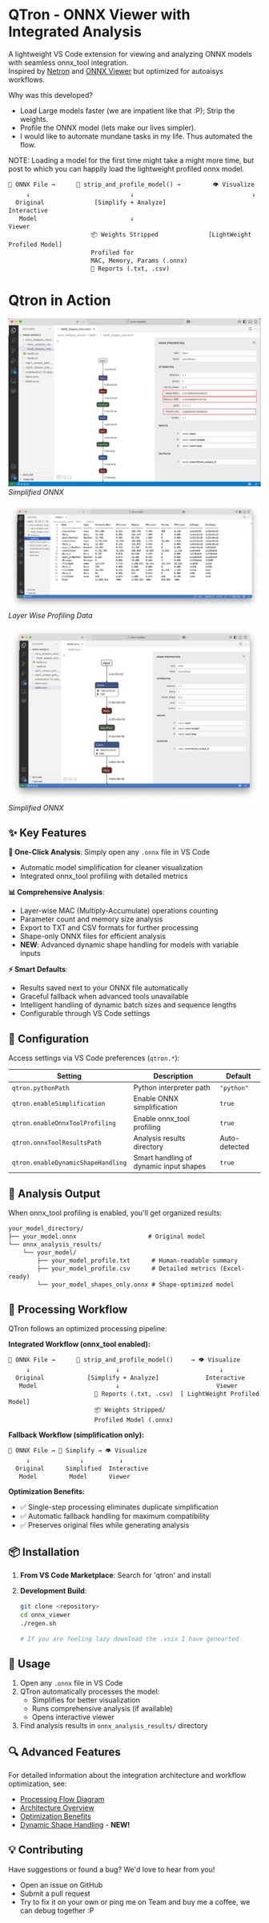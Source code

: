 # QTron - ONNX Viewer with Integrated Analysis

A lightweight VS Code extension for viewing and analyzing ONNX models with seamless onnx_tool integration.  
Inspired by [Netron](https://github.com/lutzroeder/netron) and [ONNX Viewer](https://github.com/lijian736/onnx_viewer) but optimized for autoaisys workflows.

Why was this developed?
 * Load Large models faster (we are impatient like that :P); Strip the weights.
 * Profile the ONNX model (lets make our lives simpler).
 * I would like to automate mundane tasks in my life. Thus automated the flow.

NOTE: Loading a model for the first time might take a might more time, but post to which you can happily load the lightweight profiled onnx model.
```
📁 ONNX File →      🚀 strip_and_profile_model() →         👁️ Visualize
     ↓                            ↓                                 ↓
  Original              [Simplify + Analyze]                   Interactive
   Model                          ↓                              Viewer   
                       📦 Weights Stripped              [LightWeight Profiled Model]
                       Profiled for 
                       MAC, Memory, Params (.onnx)             
                       📄 Reports (.txt, .csv)                                                          

```

# Qtron in Action

![QTron: Weight Stripped/Profilied](images/weight_stripped_profiled.png)
*Simplified ONNX*

![Profiling Info](images/profiling.png)
*Layer Wise Profiling Data*

![Simplified View](images/simplified.png)
*Simplified ONNX*

## ✨ Key Features

**🎯 One-Click Analysis**: Simply open any `.onnx` file in VS Code
- Automatic model simplification for cleaner visualization
- Integrated onnx_tool profiling with detailed metrics

**📊 Comprehensive Analysis**:
- Layer-wise MAC (Multiply-Accumulate) operations counting
- Parameter count and memory size analysis
- Export to TXT and CSV formats for further processing
- Shape-only ONNX files for efficient analysis
- **NEW**: Advanced dynamic shape handling for models with variable inputs

**⚡ Smart Defaults**:
- Results saved next to your ONNX file automatically
- Graceful fallback when advanced tools unavailable
- Intelligent handling of dynamic batch sizes and sequence lengths
- Configurable through VS Code settings

## 🔧 Configuration

Access settings via VS Code preferences (`qtron.*`):

| Setting | Description | Default |
|---------|-------------|---------|
| `qtron.pythonPath` | Python interpreter path | `"python"` |
| `qtron.enableSimplification` | Enable ONNX simplification | `true` |
| `qtron.enableOnnxToolProfiling` | Enable onnx_tool profiling | `true` |
| `qtron.onnxToolResultsPath` | Analysis results directory | Auto-detected |
| `qtron.enableDynamicShapeHandling` | Smart handling of dynamic input shapes | `true` |

## 📁 Analysis Output

When onnx_tool profiling is enabled, you'll get organized results:

```
your_model_directory/
├── your_model.onnx                    # Original model
└── onnx_analysis_results/
    └── your_model/
        ├── your_model_profile.txt      # Human-readable summary
        ├── your_model_profile.csv      # Detailed metrics (Excel-ready)
        └── your_model_shapes_only.onnx # Shape-optimized model
```

## 🔄 Processing Workflow

QTron follows an optimized processing pipeline:

**Integrated Workflow (onnx_tool enabled):**
```
📁 ONNX File →      🚀 strip_and_profile_model()     → 👁️ Visualize
     ↓                        ↓                            ↓
  Original            [Simplify + Analyze]             Interactive
   Model                      ↓                           Viewer                              
                        📄 Reports (.txt, .csv)  [ LightWeight Profiled Model]
                        📦 Weights Stripped/
                        Profiled Model (.onnx)                                                                   

```

**Fallback Workflow (simplification only):**
```
📁 ONNX File → 🔧 Simplify → 👁️ Visualize
     ↓              ↓          ↓
  Original      Simplified  Interactive
   Model         Model      Viewer
```

**Optimization Benefits:**
- ✅ Single-step processing eliminates duplicate simplification
- ✅ Automatic fallback handling for maximum compatibility
- ✅ Preserves original files while generating analysis

## 📦 Installation

1. **From VS Code Marketplace**: Search for 'qtron' and install
2. **Development Build**: 
   ```bash
   git clone <repository>
   cd onnx_viewer
   ./regen.sh
   ```

   ```bash
   # If you are feeling lazy download the .vsix I have genearted
   ```

## 🚀 Usage

1. Open any `.onnx` file in VS Code
2. QTron automatically processes the model:
   - Simplifies for better visualization
   - Runs comprehensive analysis (if available)
   - Opens interactive viewer
3. Find analysis results in `onnx_analysis_results/` directory

## 🔍 Advanced Features

For detailed information about the integration architecture and workflow optimization, see:
- [Processing Flow Diagram](extension/ONNX_PROCESSING_FLOW.md)
- [Architecture Overview](extension/ARCHITECTURE_DIAGRAM.md)
- [Optimization Benefits](extension/OPTIMIZATION_BENEFITS.md)
- [Dynamic Shape Handling](extension/DYNAMIC_SHAPE_IMPROVEMENTS.md) - **NEW!**

## 💡 Contributing

Have suggestions or found a bug? We'd love to hear from you!
- Open an issue on GitHub
- Submit a pull request
- Try to fix it on your own or ping me on Team and buy me a coffee, we can debug together :P
